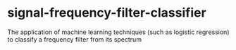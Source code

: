 # signal-frequency-filter-classifier
The application of machine learning techniques (such as logistic regression) to classify a frequency filter from its spectrum
